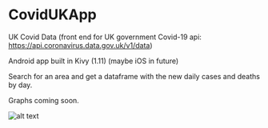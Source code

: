 # CovidUKApp

UK Covid Data (front end for UK government Covid-19 api: https://api.coronavirus.data.gov.uk/v1/data)

Android app built in Kivy (1.11) (maybe iOS in future)

Search for an area and get a dataframe with the new daily cases and deaths by day.

Graphs coming soon.

![alt text](https://github.com/nihilok/CovidUKApp/blob/master/scr.jpg?raw=true)
